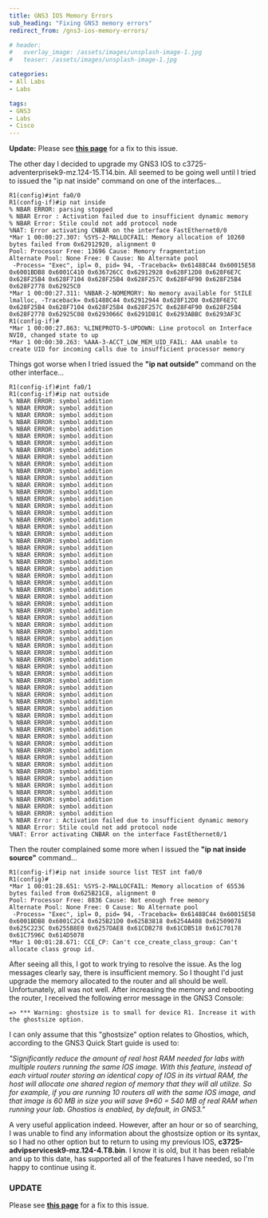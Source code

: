 ```yaml
---
title: GNS3 IOS Memory Errors
sub_heading: "Fixing GNS3 memory errors"
redirect_from: /gns3-ios-memory-errors/

# header:
#   overlay_image: /assets/images/unsplash-image-1.jpg
#   teaser: /assets/images/unsplash-image-1.jpg

categories:
- All Labs
- Labs

tags:
- GNS3
- Labs
- Cisco
---
```

**Update:** Please see [**this page**](/gns3-ios-memory-errors-solution/ "GNS3 IOS Memory Errors – Solution") for a fix to this issue.

The other day I decided to upgrade my GNS3 IOS to c3725-adventerprisek9-mz.124-15.T14.bin. All seemed to be going well until I tried to issued the "ip nat inside" command on one of the interfaces...

```
R1(config)#int fa0/0
R1(config-if)#ip nat inside
% NBAR ERROR: parsing stopped
% NBAR Error : Activation failed due to insufficient dynamic memory
% NBAR Error: Stile could not add protocol node
%NAT: Error activating CNBAR on the interface FastEthernet0/0
*Mar 1 00:00:27.307: %SYS-2-MALLOCFAIL: Memory allocation of 10260 bytes failed from 0x62912920, alignment 0
Pool: Processor Free: 13696 Cause: Memory fragmentation
Alternate Pool: None Free: 0 Cause: No Alternate pool
 -Process= "Exec", ipl= 0, pid= 94, -Traceback= 0x61488C44 0x60015E58 0x6001BDB8 0x6001C410 0x636726CC 0x62912928 0x628F12D8 0x628F6E7C 0x628F25B4 0x628F7104 0x628F25B4 0x628F257C 0x628F4F90 0x628F25B4 0x628F2778 0x62925C0
*Mar 1 00:00:27.311: %NBAR-2-NOMEMORY: No memory available for StILE lmalloc, -Traceback= 0x61488C44 0x62912944 0x628F12D8 0x628F6E7C 0x628F25B4 0x628F7104 0x628F25B4 0x628F257C 0x628F4F90 0x628F25B4 0x628F2778 0x62925C08 0x6293066C 0x6291D81C 0x6293ABBC 0x6293AF3C
R1(config-if)#
*Mar 1 00:00:27.863: %LINEPROTO-5-UPDOWN: Line protocol on Interface NVI0, changed state to up
*Mar 1 00:00:30.263: %AAA-3-ACCT_LOW_MEM_UID_FAIL: AAA unable to create UID for incoming calls due to insufficient processor memory
```

Things got worse when I tried issued the **"ip nat outside"** command on the other interface...

```
R1(config-if)#int fa0/1
R1(config-if)#ip nat outside
% NBAR ERROR: symbol addition
% NBAR ERROR: symbol addition
% NBAR ERROR: symbol addition
% NBAR ERROR: symbol addition
% NBAR ERROR: symbol addition
% NBAR ERROR: symbol addition
% NBAR ERROR: symbol addition
% NBAR ERROR: symbol addition
% NBAR ERROR: symbol addition
% NBAR ERROR: symbol addition
% NBAR ERROR: symbol addition
% NBAR ERROR: symbol addition
% NBAR ERROR: symbol addition
% NBAR ERROR: symbol addition
% NBAR ERROR: symbol addition
% NBAR ERROR: symbol addition
% NBAR ERROR: symbol addition
% NBAR ERROR: symbol addition
% NBAR ERROR: symbol addition
% NBAR ERROR: symbol addition
% NBAR ERROR: symbol addition
% NBAR ERROR: symbol addition
% NBAR ERROR: symbol addition
% NBAR ERROR: symbol addition
% NBAR ERROR: symbol addition
% NBAR ERROR: symbol addition
% NBAR ERROR: symbol addition
% NBAR ERROR: symbol addition
% NBAR ERROR: symbol addition
% NBAR ERROR: symbol addition
% NBAR ERROR: symbol addition
% NBAR ERROR: symbol addition
% NBAR ERROR: symbol addition
% NBAR ERROR: symbol addition
% NBAR ERROR: symbol addition
% NBAR ERROR: symbol addition
% NBAR ERROR: symbol addition
% NBAR ERROR: symbol addition
% NBAR ERROR: symbol addition
% NBAR ERROR: symbol addition
% NBAR ERROR: symbol addition
% NBAR ERROR: symbol addition
% NBAR ERROR: symbol addition
% NBAR ERROR: symbol addition
% NBAR ERROR: symbol addition
% NBAR ERROR: symbol addition
% NBAR ERROR: symbol addition
% NBAR ERROR: symbol addition
% NBAR ERROR: symbol addition
% NBAR ERROR: symbol addition
% NBAR ERROR: symbol addition
% NBAR ERROR: symbol addition
% NBAR ERROR: symbol addition
% NBAR ERROR: symbol addition
% NBAR ERROR: symbol addition
% NBAR ERROR: symbol addition
% NBAR ERROR: symbol addition
% NBAR ERROR: symbol addition
% NBAR ERROR: symbol addition
% NBAR ERROR: symbol addition
% NBAR Error : Activation failed due to insufficient dynamic memory
% NBAR Error: Stile could not add protocol node
%NAT: Error activating CNBAR on the interface FastEthernet0/1
```

Then the router complained some more when I issued the **"ip nat inside source"** command...

```
R1(config-if)#ip nat inside source list TEST int fa0/0
R1(config)#
*Mar 1 00:01:28.651: %SYS-2-MALLOCFAIL: Memory allocation of 65536 bytes failed from 0x625B21C8, alignment 0
Pool: Processor Free: 8836 Cause: Not enough free memory
Alternate Pool: None Free: 0 Cause: No Alternate pool
 -Process= "Exec", ipl= 0, pid= 94, -Traceback= 0x61488C44 0x60015E58 0x6001BDB8 0x6001C2C4 0x625B21D0 0x625B3818 0x6254A408 0x62509078 0x625C223C 0x6255B8E0 0x6257DAE8 0x61CDB278 0x61CDB518 0x61C70178 0x61C7596C 0x614D5078
*Mar 1 00:01:28.671: CCE_CP: Can't cce_create_class_group: Can't allocate class group id.
```

After seeing all this, I got to work trying to resolve the issue. As the log messages clearly say, there is insufficient memory. So I thought I'd just upgrade the memory allocated to the router and all should be well. Unfortunately, all was not well. After increasing the memory and rebooting the router, I received the following error message in the GNS3 Console:

```
=> *** Warning: ghostsize is to small for device R1. Increase it with the ghostsize option.
```

I can only assume that this "ghostsize" option relates to Ghostios, which, according to the GNS3 Quick Start guide is used to:

_"Significantly reduce the amount of real host RAM needed for labs with multiple routers running the same IOS image. With this feature, instead of each virtual router storing an identical copy of IOS in its virtual RAM, the host will allocate one shared region of memory that they will all utilize. So for example, if you are running 10 routers all with the same IOS image, and that image is 60 MB in size you will save 9*60 = 540 MB of real RAM when running your lab. Ghostios is enabled, by default, in GNS3."_

A very useful application indeed. However, after an hour or so of searching, I was unable to find any information about the ghostsize option or its syntax, so I had no other option but to return to using my previous IOS, **c3725-advipservicesk9-mz.124-4.T8.bin**. I know it is old, but it has been reliable and up to this date, has supported all of the features I have needed, so I'm happy to continue using it.

### **UPDATE**

Please see [**this page**](/gns3-ios-memory-errors-solution/ "GNS3 IOS Memory Errors – Solution") for a fix to this issue.